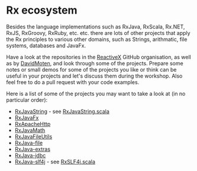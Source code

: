 Rx ecosystem
============

Besides the language implementations such as RxJava, RxScala, Rx.NET, RxJS, RxGroovy, RxRuby, etc. etc. there are lots of other projects that apply the Rx principles to various other domains, such as Strings, arithmatic, file systems, databases and JavaFx.

Have a look at the repositories in the [ReactiveX] GitHub organisation, as well as by [DavidMoten], and look through some of the projects. Prepare some notes or small demos for some of the projects you like or think can be useful in your projects and let's discuss them during the workshop. Also feel free to do a pull request with your code examples.

Here is a list of some of the projects you may want to take a look at (in no particular order):

* [RxJavaString](https://github.com/ReactiveX/RxJavaString) - see [RxJavaString.scala]
* [RxJavaFx](https://github.com/ReactiveX/RxJavaFX)
* [RxApacheHttp](https://github.com/ReactiveX/RxApacheHttp)
* [RxJavaMath](https://github.com/ReactiveX/RxJavaMath)
* [RxJavaFileUtils](https://github.com/ReactiveX/RxJavaFileUtils)
* [RxJava-file](https://github.com/davidmoten/rxjava-file)
* [RxJava-extras](https://github.com/davidmoten/rxjava-extras)
* [RxJava-jdbc](https://github.com/davidmoten/rxjava-jdbc)
* [RxJava-slf4j](https://github.com/davidmoten/rxjava-slf4j) - see [RxSLF4j.scala]

[ReactiveX]: https://github.com/reactivex
[DavidMoten]: https://github.com/davidmoten
[RxJavaString.scala]: solutions/RxEcosystem/RxJavaString.scala
[RxSLF4j.scala]: solutions/RxEcosystem/RxSLF4j.scala
